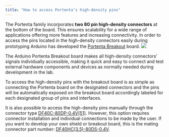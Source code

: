 ```yaml
---
title: "How to access Portenta’s high-density pins"
---
```


The Portenta family incorporates **two 80 pin high-density connectors** at the bottom of the board. This ensures scalability for a wide range of applications offering more features and increasing connectivity. In order to access the pins located in the high-density connectors easily during prototyping Arduino has developed the [Portenta Breakout](https://store.arduino.cc/portenta-breakout) board. ![](img/breakout.jpg)

The Arduino Portenta Breakout board makes all high-density connectors’ signals individually accessible, making it quick and easy to connect and test external hardware components and devices as normally needed during development in the lab.

To access the high-density pins with the breakout board is as simple as connecting the Portenta board on the designated connectors and the pins will be automatically exposed on the breakout board accordingly labeled for each designated group of pins and interfaces.

It is also possible to access the high-density pins manually through the connector type [DF40C-80DP-0.4V(51)](https://www.hirose.com/product/p/CL0684-4001-8-51). However, this option requires connector installation and individual connections to be made by the user. If you want to develop your own shield or breakout board, this is the mating connector part number: [DF40HC(3.5)-80DS-0.4V](https://www.hirose.com/en/product/p/CL0684-4162-7-51).
